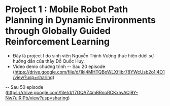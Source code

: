 # Project 1 : Mobile Robot Path Planning in Dynamic Environments through Globally Guided Reinforcement Learning
- Đây là project I do sinh viên Nguyễn Thịnh Vượng thực hiện dưới sự hướng dẫn của thầy Đỗ Quốc Huy.
- Video demo chương trình 
-- Sau 20 episode
(https://drive.google.com/file/d/1ki4MHTQBoWLXflibr78YWcUsb2o1I4O1/view?usp=sharing)

-- Sau 50 episode
(https://drive.google.com/file/d/17GQAZ4mBRnoRCKxhvACj9Y-Nw7uIRIPb/view?usp=sharing)

